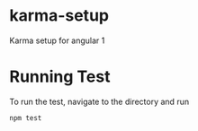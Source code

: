 # karma-setup
Karma setup for angular 1

# Running Test
To run the test, navigate to the directory and run
```bash
npm test
```
